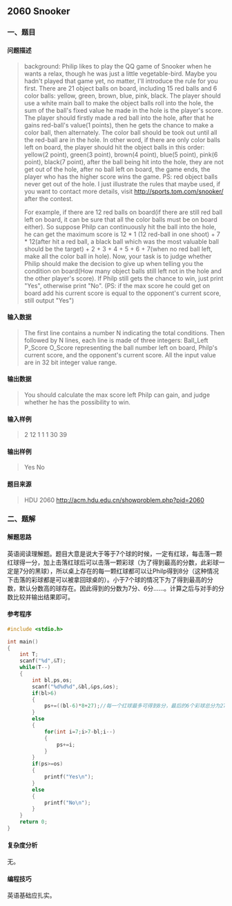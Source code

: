 ## 2060 Snooker

### 一、题目

#### 问题描述

> background:
>Philip likes to play the QQ game of Snooker when he wants a relax, though he was just a little vegetable-bird. Maybe you hadn't played that game yet, no matter, I'll introduce the rule for you first.
> There are 21 object balls on board, including 15 red balls and 6 color balls: yellow, green, brown, blue, pink, black.
>The player should use a white main ball to make the object balls roll into the hole, the sum of the ball's fixed value he made in the hole is the player's score. The player should firstly made a red ball into the hole, after that he gains red-ball's value(1 points), then he gets the chance to make a color ball, then alternately. The color ball should be took out until all the red-ball are in the hole. In other word, if there are only color balls left on board, the player should hit the object balls in this order: yellow(2 point), green(3 point), brown(4 point), blue(5 point), pink(6 point), black(7 point), after the ball being hit into the hole, they are not get out of the hole, after no ball left on board, the game ends, the player who has the higher score wins the game. PS: red object balls never get out of the hole.
> I just illustrate the rules that maybe used, if you want to contact more details, visit http://sports.tom.com/snooker/ after the contest.
>
> For example, if there are 12 red balls on board(if there are still red ball left on board, it can be sure that all the color balls must be on board either). So suppose Philp can continuously hit the ball into the hole, he can get the maximum score is 12 * 1 (12 red-ball in one shoot) + 7 * 12(after hit a red ball, a black ball which was the most valuable ball should be the target) + 2 + 3 + 4 + 5 + 6 + 7(when no red ball left, make all the color ball in hole).
>Now, your task is to judge whether Philip should make the decision to give up when telling you the condition on board(How many object balls still left not in the hole and the other player's score). If Philp still gets the chance to win, just print "Yes", otherwise print "No". (PS: if the max score he could get on board add his current score is equal to the opponent's current score, still output "Yes")

#### 输入数据

> The first line contains a number N indicating the total conditions. Then followed by N lines, each line is made of three integers:
> Ball_Left P_Score O_Score representing the ball number left on board, Philp's current score, and the opponent's current score.
> All the input value are in 32 bit integer value range.

#### 输出数据

> You should calculate the max score left Philp can gain, and judge whether he has the possibility to win.

#### 输入样例

> 2
> 12 1 1
> 1 30 39

#### 输出样例

> Yes
> No

#### 题目来源

> HDU 2060 http://acm.hdu.edu.cn/showproblem.php?pid=2060

### 二、题解

#### 解题思路

英语阅读理解题。题目大意是说大于等于7个球的时候，一定有红球，每击落一颗红球得一分，加上击落红球后可以击落一颗彩球（为了得到最高的分数，此彩球一定是7分的黑球），所以桌上存在的每一颗红球都可以让Philp得到8分（这种情况下击落的彩球都是可以被拿回球桌的）。小于7个球的情况下为了得到最高的分数，默认分数高的球存在。因此得到的分数为7分、6分……。计算之后与对手的分数比较并输出结果即可。

#### 参考程序

```C
#include <stdio.h>

int main()
{
    int T;
    scanf("%d",&T);
    while(T--)
    {
        int bl,ps,os;
        scanf("%d%d%d",&bl,&ps,&os);
        if(bl>6)
        {
            ps+=((bl-6)*8+27);//每一个红球最多可得到8分，最后的6个彩球总分为27。
        }
        else
        {
            for(int i=7;i>7-bl;i--)
            {
                ps+=i;
            }
        }
        if(ps>=os)
        {
            printf("Yes\n");
        }
        else
        {
            printf("No\n");
        }
    }
    return 0;
}
```

#### 复杂度分析

无。

#### 编程技巧

英语基础应扎实。